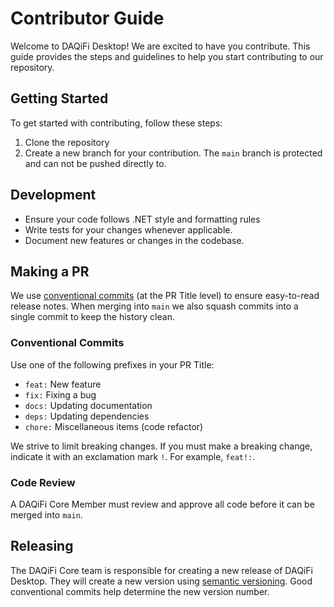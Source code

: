 # Contributor Guide

Welcome to DAQiFi Desktop! We are excited to have you contribute. This guide provides the steps and guidelines to help you start contributing to our repository.

## Getting Started

To get started with contributing, follow these steps:

1. Clone the repository
2. Create a new branch for your contribution. The `main` branch is protected and can not be pushed directly to.

## Development

- Ensure your code follows .NET style and formatting rules
- Write tests for your changes whenever applicable.
- Document new features or changes in the codebase.

## Making a PR

We use [conventional commits](https://www.conventionalcommits.org/en/v1.0.0/) (at the PR Title level) to ensure easy-to-read release notes. When merging into `main` we also squash commits into a single commit to keep the history clean.

### Conventional Commits

Use one of the following prefixes in your PR Title:

- `feat:` New feature
- `fix:` Fixing a bug 
- `docs:` Updating documentation 
- `deps:` Updating dependencies
- `chore:` Miscellaneous items (code refactor)

We strive to limit breaking changes. If you must make a breaking change, indicate it with an exclamation mark `!`. For example, `feat!:`.

### Code Review

A DAQiFi Core Member must review and approve all code before it can be merged into `main`.

## Releasing

The DAQiFi Core team is responsible for creating a new release of DAQiFi Desktop. They will create a new version using [semantic versioning](https://semver.org/). Good conventional commits help determine the new version number.
